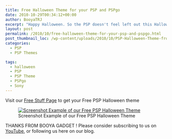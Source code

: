 ```yaml
---
title: Free Halloween Theme for your PSP and PSPgo
date: 2010-10-29T00:34:12+00:00
author: BooyaTRJ
excerpt: "Happy Halloween. So the PSP doesn't feel left out this Halloween we have brought the Halloween Theme over to the mobile device."
layout: post
permalink: /2010/10/free-halloween-theme-for-your-psp-and-pspgo.html
post_thumbnail_loc: /wp-content/uploads/2010/10/PSP-Halloween-Theme-from-Booya-Gadget-thumb.jpg
categories:
  - PSP
  - PSP Themes

tags:
  - halloween
  - PSP
  - PSP Theme
  - PSPgo
  - Sony
---
```

Visit our [Free Stuff Page](/free-download-stuff) to get your Free PSP Halloween theme
<figure>
	<a href="{{ site.cdn-url }}/wp-content/uploads/2010/10/PSP-Halloween-Theme-from-Booya-Gadget.jpg">
    <img src="{{ site.cdn-url }}/wp-content/uploads/2010/10/PSP-Halloween-Theme-from-Booya-Gadget-640.jpg" 
         alt="Screenshot Example of our Free PSP Halloween Theme" title="Screenshot Example of our Free PSP Halloween Theme"></a>
	<figcaption>Screenshot Example of our Free PSP Halloween Theme</figcaption>
</figure>

THANKS FROM BOOYA GADGET ! Please consider subscribing to us on [YouTube](https://www.youtube.com/user/BooyaGadget), or following us here on our blog.